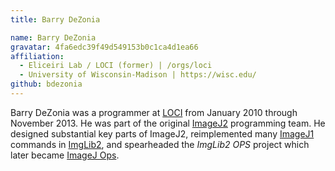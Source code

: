```yaml
---
title: Barry DeZonia

name: Barry DeZonia
gravatar: 4fa6edc39f49d549153b0c1ca4d1ea66
affiliation:
  - Eliceiri Lab / LOCI (former) | /orgs/loci
  - University of Wisconsin-Madison | https://wisc.edu/
github: bdezonia
---
```


Barry DeZonia was a programmer at [LOCI](/orgs/loci) from January 2010 through
November 2013. He was part of the original [ImageJ2](/software/imagej2)
programming team. He designed substantial key parts of ImageJ2, reimplemented
many [ImageJ1](/software/imagej1) commands in [ImgLib2](/libs/imglib2), and
spearheaded the *ImgLib2 OPS* project which later became [ImageJ
Ops](/libs/imagej-ops).
